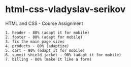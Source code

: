 # html-css-vladyslav-serikov

HTML and CSS - Course Assignment

    1. header - 80% (adapt it for mobile)
    2. footer - 80% (adapt for mobile)
    3. fix the main page sizes
    4. products - 80% (adaptize)
    5. cart - 90% (adapt it for mobile)
    6. summit shield jacket - 90% (adapt it for mobile)
    7. billing - 80% (make it like a form)
